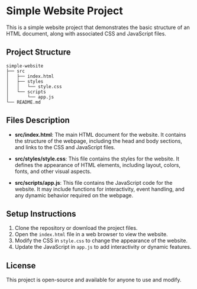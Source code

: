 # Simple Website Project

This is a simple website project that demonstrates the basic structure of an HTML document, along with associated CSS and JavaScript files.

## Project Structure

```
simple-website
├── src
│   ├── index.html
│   ├── styles
│   │   └── style.css
│   └── scripts
│       └── app.js
└── README.md
```

## Files Description

- **src/index.html**: The main HTML document for the website. It contains the structure of the webpage, including the head and body sections, and links to the CSS and JavaScript files.

- **src/styles/style.css**: This file contains the styles for the website. It defines the appearance of HTML elements, including layout, colors, fonts, and other visual aspects.

- **src/scripts/app.js**: This file contains the JavaScript code for the website. It may include functions for interactivity, event handling, and any dynamic behavior required on the webpage.

## Setup Instructions

1. Clone the repository or download the project files.
2. Open the `index.html` file in a web browser to view the website.
3. Modify the CSS in `style.css` to change the appearance of the website.
4. Update the JavaScript in `app.js` to add interactivity or dynamic features.

## License

This project is open-source and available for anyone to use and modify.